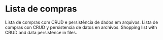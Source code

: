# Lista de compras
Lista de compras com CRUD e persistência de dados em arquivos.
Lista de compras con CRUD y persistencia de datos en archivos.
Shopping list with CRUD and data persistence in files.
